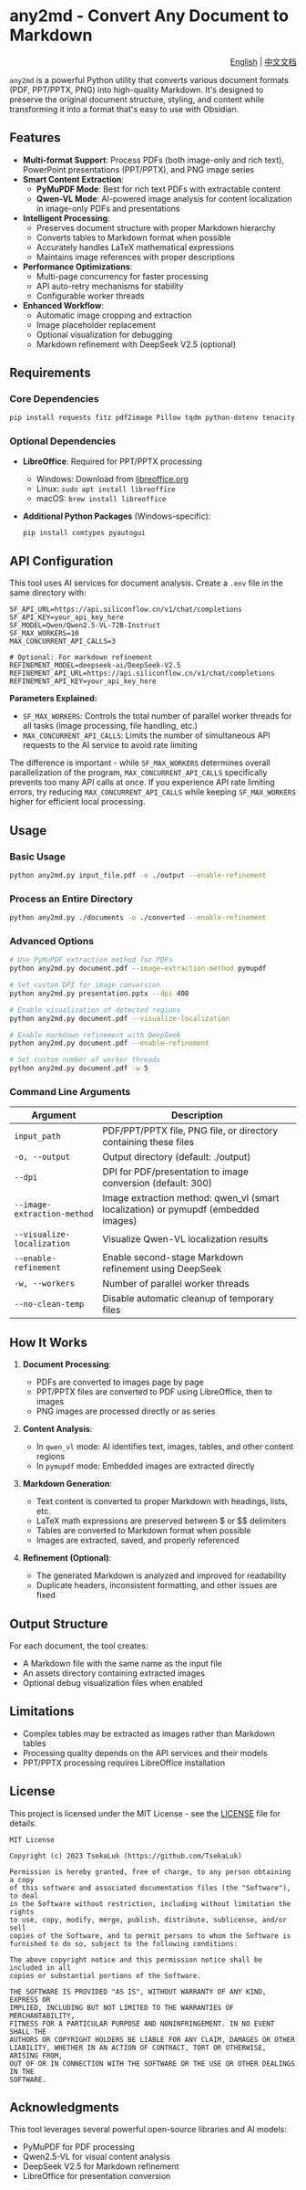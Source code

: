 # any2md - Convert Any Document to Markdown

<div align="right">
  <a href="README.md">English</a> | <a href="README_CN.md">中文文档</a>
</div>

`any2md` is a powerful Python utility that converts various document formats (PDF, PPT/PPTX, PNG) into high-quality Markdown. It's designed to preserve the original document structure, styling, and content while transforming it into a format that's easy to use with Obsidian.

## Features

- **Multi-format Support**: Process PDFs (both image-only and rich text), PowerPoint presentations (PPT/PPTX), and PNG image series
- **Smart Content Extraction**:
  - **PyMuPDF Mode**: Best for rich text PDFs with extractable content
  - **Qwen-VL Mode**: AI-powered image analysis for content localization in image-only PDFs and presentations
- **Intelligent Processing**:
  - Preserves document structure with proper Markdown hierarchy
  - Converts tables to Markdown format when possible
  - Accurately handles LaTeX mathematical expressions
  - Maintains image references with proper descriptions
- **Performance Optimizations**:
  - Multi-page concurrency for faster processing
  - API auto-retry mechanisms for stability
  - Configurable worker threads
- **Enhanced Workflow**:
  - Automatic image cropping and extraction
  - Image placeholder replacement
  - Optional visualization for debugging
  - Markdown refinement with DeepSeek V2.5 (optional)

## Requirements

### Core Dependencies

```bash
pip install requests fitz pdf2image Pillow tqdm python-dotenv tenacity
```

### Optional Dependencies

- **LibreOffice**: Required for PPT/PPTX processing
  - Windows: Download from [libreoffice.org](https://www.libreoffice.org/download/download/)
  - Linux: `sudo apt install libreoffice`
  - macOS: `brew install libreoffice`

- **Additional Python Packages** (Windows-specific):
  ```bash
  pip install comtypes pyautogui
  ```

## API Configuration

This tool uses AI services for document analysis. Create a `.env` file in the same directory with:

```
SF_API_URL=https://api.siliconflow.cn/v1/chat/completions
SF_API_KEY=your_api_key_here
SF_MODEL=Qwen/Qwen2.5-VL-72B-Instruct
SF_MAX_WORKERS=10
MAX_CONCURRENT_API_CALLS=3

# Optional: For markdown refinement
REFINEMENT_MODEL=deepseek-ai/DeepSeek-V2.5
REFINEMENT_API_URL=https://api.siliconflow.cn/v1/chat/completions
REFINEMENT_API_KEY=your_api_key_here
```

**Parameters Explained:**
- `SF_MAX_WORKERS`: Controls the total number of parallel worker threads for all tasks (image processing, file handling, etc.)
- `MAX_CONCURRENT_API_CALLS`: Limits the number of simultaneous API requests to the AI service to avoid rate limiting
  
The difference is important - while `SF_MAX_WORKERS` determines overall parallelization of the program, `MAX_CONCURRENT_API_CALLS` specifically prevents too many API calls at once. If you experience API rate limiting errors, try reducing `MAX_CONCURRENT_API_CALLS` while keeping `SF_MAX_WORKERS` higher for efficient local processing.

## Usage

### Basic Usage

```bash
python any2md.py input_file.pdf -o ./output --enable-refinement
```

### Process an Entire Directory

```bash
python any2md.py ./documents -o ./converted --enable-refinement
```

### Advanced Options

```bash
# Use PyMuPDF extraction method for PDFs
python any2md.py document.pdf --image-extraction-method pymupdf

# Set custom DPI for image conversion
python any2md.py presentation.pptx --dpi 400

# Enable visualization of detected regions
python any2md.py document.pdf --visualize-localization

# Enable markdown refinement with DeepSeek
python any2md.py document.pdf --enable-refinement

# Set custom number of worker threads
python any2md.py document.pdf -w 5
```

### Command Line Arguments

| Argument | Description |
|----------|-------------|
| `input_path` | PDF/PPT/PPTX file, PNG file, or directory containing these files |
| `-o, --output` | Output directory (default: ./output) |
| `--dpi` | DPI for PDF/presentation to image conversion (default: 300) |
| `--image-extraction-method` | Image extraction method: qwen_vl (smart localization) or pymupdf (embedded images) |
| `--visualize-localization` | Visualize Qwen-VL localization results |
| `--enable-refinement` | Enable second-stage Markdown refinement using DeepSeek |
| `-w, --workers` | Number of parallel worker threads |
| `--no-clean-temp` | Disable automatic cleanup of temporary files |

## How It Works

1. **Document Processing**:
   - PDFs are converted to images page by page
   - PPT/PPTX files are converted to PDF using LibreOffice, then to images
   - PNG images are processed directly or as series

2. **Content Analysis**:
   - In `qwen_vl` mode: AI identifies text, images, tables, and other content regions
   - In `pymupdf` mode: Embedded images are extracted directly

3. **Markdown Generation**:
   - Text content is converted to proper Markdown with headings, lists, etc.
   - LaTeX math expressions are preserved between $ or $$ delimiters
   - Tables are converted to Markdown format when possible
   - Images are extracted, saved, and properly referenced

4. **Refinement (Optional)**:
   - The generated Markdown is analyzed and improved for readability
   - Duplicate headers, inconsistent formatting, and other issues are fixed

## Output Structure

For each document, the tool creates:
- A Markdown file with the same name as the input file
- An assets directory containing extracted images
- Optional debug visualization files when enabled

## Limitations

- Complex tables may be extracted as images rather than Markdown tables
- Processing quality depends on the API services and their models
- PPT/PPTX processing requires LibreOffice installation

## License

This project is licensed under the MIT License - see the [LICENSE](LICENSE) file for details.

```
MIT License

Copyright (c) 2023 TsekaLuk (https://github.com/TsekaLuk)

Permission is hereby granted, free of charge, to any person obtaining a copy
of this software and associated documentation files (the "Software"), to deal
in the Software without restriction, including without limitation the rights
to use, copy, modify, merge, publish, distribute, sublicense, and/or sell
copies of the Software, and to permit persons to whom the Software is
furnished to do so, subject to the following conditions:

The above copyright notice and this permission notice shall be included in all
copies or substantial portions of the Software.

THE SOFTWARE IS PROVIDED "AS IS", WITHOUT WARRANTY OF ANY KIND, EXPRESS OR
IMPLIED, INCLUDING BUT NOT LIMITED TO THE WARRANTIES OF MERCHANTABILITY,
FITNESS FOR A PARTICULAR PURPOSE AND NONINFRINGEMENT. IN NO EVENT SHALL THE
AUTHORS OR COPYRIGHT HOLDERS BE LIABLE FOR ANY CLAIM, DAMAGES OR OTHER
LIABILITY, WHETHER IN AN ACTION OF CONTRACT, TORT OR OTHERWISE, ARISING FROM,
OUT OF OR IN CONNECTION WITH THE SOFTWARE OR THE USE OR OTHER DEALINGS IN THE
SOFTWARE.
```

## Acknowledgments

This tool leverages several powerful open-source libraries and AI models:
- PyMuPDF for PDF processing
- Qwen2.5-VL for visual content analysis
- DeepSeek V2.5 for Markdown refinement
- LibreOffice for presentation conversion
